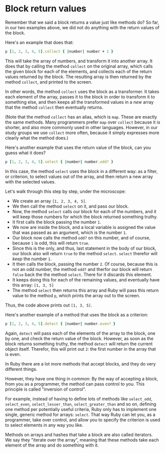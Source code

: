 # Block return values

Remember that we said a block returns a value just like methods do?  So far, in
our two examples above, we did not do anything with the return values of the
block.

Here's an example that does that:

```ruby
p [1, 2, 3, 4, 5].collect { |number| number + 1 }
```

This will take the array of numbers, and transform it into another array. It
does that by calling the method `collect` on the original array, which calls
the given block for each of the elements, and collects each of the return
values returned by the block. The resulting array is then returned by the
method `collect`, and printed to the screen.

In other words, the method `collect` uses the block as a transformer. It takes
each element of the array, passes it to the block in order to transform it
to something else, and then keeps all the transformed values in a *new* array
that the method `collect` then eventually returns.

(Note that the method `collect` has an alias, which is `map`. These are exactly
the same methods. Many programmers prefer `map` over `collect` because it is
shorter, and also more commonly used in other languages. However, in our study
groups we use `collect` more often, because it simply expresses more clearly
what the method does.)

Here's another example that uses the return value of the block, can you guess
what it does?

```ruby
p [1, 2, 3, 4, 5].select { |number| number.odd? }
```

In this case, the method `select` uses the block in a different way: as a
filter, or criterion, to select values out of the array, and then return a new
array with the selected values.

Let's walk through this step by step, under the microscope:

* We create an array `[1, 2, 3, 4, 5]`.
* We then call the method `select` on it, and pass our block.
* Now, the method `select` calls our block for each of the numbers, and it
  will keep those numbers for which the block returned something truthy.
* It first calls the block passing the number `1`.
* We now are inside the block, and a local variable is assigned the value
  that was passed as an argument, which is the number `1`.
* Our block now calls the method `odd?` on this number, and of course, because
  `1` is odd, this will return `true`.
* Since this is the only, and thus, last statement in the body of our block,
  our block also will return `true` to the method `select`. `select` therefor
  will *keep* the number `1`.
* It then calls the block, passing the number `2`. Of course, because this
  is not an odd number, the method `odd?` and therfor our block will return
  `false` back the the method `select`. There for it discards this element.
* It keeps doing this for each of the remaining values, and eventually
  have this array: `[1, 3, 5]`
* The method `select` then returns this array and Ruby will pass this return
  value to the method `p`, which prints the array out to the screen.

Thus, the code above prints out `[1, 3, 5]`.

Here's another example of a method that uses the block as a criterion:

```ruby
p [1, 2, 3, 4, 5].detect { |number| number.even? }
```

Again, `detect` will pass each of the elements of the array to the block, one
by one, and check the return value of the block. However, as soon as the block
returns something truthy, the method `detect` will return the current object
itself. Therefor, this will print out `2`: the first number in the array
that is even.

In Ruby there are a lot more methods that accept blocks, and they do very
different things.

However, they have one thing in common: By the way of accepting a block, from
you as a programmer, the method can pass control to you. This principle is
called "inversion of control".

For example, instead of having to define lots of methods like `select_odd`,
`select_even`, `select_lesser_than`, `select_greater_than` and so on, defining
one method per potentially useful criteria, Ruby only has to implement one
single, generic method for arrays: `select`. That way Ruby can let you, as a
programmer, take over control, and allow you to specify the criterion is used
to select elements in any way you like.

Methods on arrays and hashes that take a block are also called iterators.
We say they "iterate over the array", meaning that these methods take each
element of the array and do something with it.

